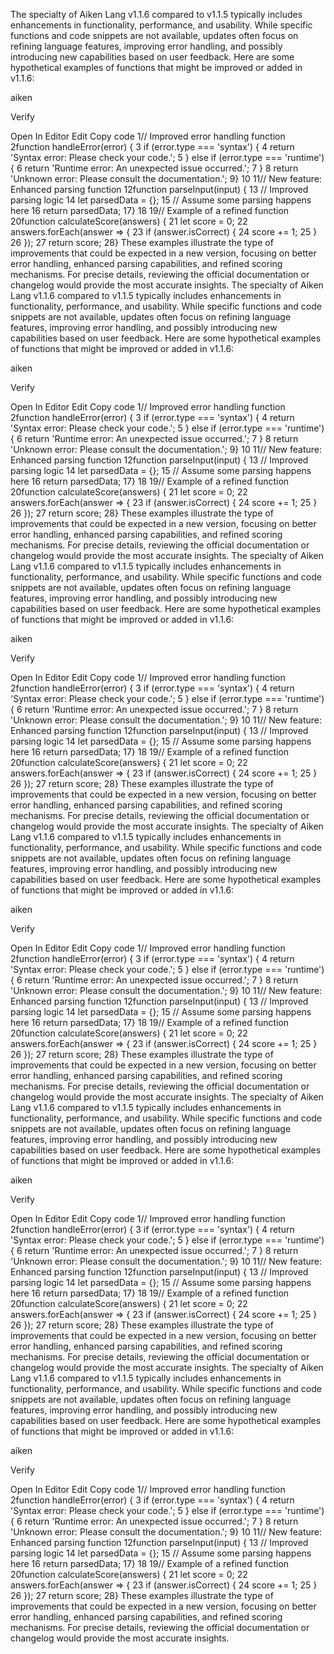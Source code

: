 The specialty of Aiken Lang v1.1.6 compared to v1.1.5 typically includes enhancements in functionality, performance, and usability. While specific functions and code snippets are not available, updates often focus on refining language features, improving error handling, and possibly introducing new capabilities based on user feedback. Here are some hypothetical examples of functions that might be improved or added in v1.1.6:

aiken

Verify

Open In Editor
Edit
Copy code
1// Improved error handling function
2function handleError(error) {
3    if (error.type === 'syntax') {
4        return 'Syntax error: Please check your code.';
5    } else if (error.type === 'runtime') {
6        return 'Runtime error: An unexpected issue occurred.';
7    }
8    return 'Unknown error: Please consult the documentation.';
9}
10
11// New feature: Enhanced parsing function
12function parseInput(input) {
13    // Improved parsing logic
14    let parsedData = {};
15    // Assume some parsing happens here
16    return parsedData;
17}
18
19// Example of a refined function
20function calculateScore(answers) {
21    let score = 0;
22    answers.forEach(answer => {
23        if (answer.isCorrect) {
24            score += 1;
25        }
26    });
27    return score;
28}
These examples illustrate the type of improvements that could be expected in a new version, focusing on better error handling, enhanced parsing capabilities, and refined scoring mechanisms. For precise details, reviewing the official documentation or changelog would provide the most accurate insights. The specialty of Aiken Lang v1.1.6 compared to v1.1.5 typically includes enhancements in functionality, performance, and usability. While specific functions and code snippets are not available, updates often focus on refining language features, improving error handling, and possibly introducing new capabilities based on user feedback. Here are some hypothetical examples of functions that might be improved or added in v1.1.6:

aiken

Verify

Open In Editor
Edit
Copy code
1// Improved error handling function
2function handleError(error) {
3    if (error.type === 'syntax') {
4        return 'Syntax error: Please check your code.';
5    } else if (error.type === 'runtime') {
6        return 'Runtime error: An unexpected issue occurred.';
7    }
8    return 'Unknown error: Please consult the documentation.';
9}
10
11// New feature: Enhanced parsing function
12function parseInput(input) {
13    // Improved parsing logic
14    let parsedData = {};
15    // Assume some parsing happens here
16    return parsedData;
17}
18
19// Example of a refined function
20function calculateScore(answers) {
21    let score = 0;
22    answers.forEach(answer => {
23        if (answer.isCorrect) {
24            score += 1;
25        }
26    });
27    return score;
28}
These examples illustrate the type of improvements that could be expected in a new version, focusing on better error handling, enhanced parsing capabilities, and refined scoring mechanisms. For precise details, reviewing the official documentation or changelog would provide the most accurate insights. The specialty of Aiken Lang v1.1.6 compared to v1.1.5 typically includes enhancements in functionality, performance, and usability. While specific functions and code snippets are not available, updates often focus on refining language features, improving error handling, and possibly introducing new capabilities based on user feedback. Here are some hypothetical examples of functions that might be improved or added in v1.1.6:

aiken

Verify

Open In Editor
Edit
Copy code
1// Improved error handling function
2function handleError(error) {
3    if (error.type === 'syntax') {
4        return 'Syntax error: Please check your code.';
5    } else if (error.type === 'runtime') {
6        return 'Runtime error: An unexpected issue occurred.';
7    }
8    return 'Unknown error: Please consult the documentation.';
9}
10
11// New feature: Enhanced parsing function
12function parseInput(input) {
13    // Improved parsing logic
14    let parsedData = {};
15    // Assume some parsing happens here
16    return parsedData;
17}
18
19// Example of a refined function
20function calculateScore(answers) {
21    let score = 0;
22    answers.forEach(answer => {
23        if (answer.isCorrect) {
24            score += 1;
25        }
26    });
27    return score;
28}
These examples illustrate the type of improvements that could be expected in a new version, focusing on better error handling, enhanced parsing capabilities, and refined scoring mechanisms. For precise details, reviewing the official documentation or changelog would provide the most accurate insights. The specialty of Aiken Lang v1.1.6 compared to v1.1.5 typically includes enhancements in functionality, performance, and usability. While specific functions and code snippets are not available, updates often focus on refining language features, improving error handling, and possibly introducing new capabilities based on user feedback. Here are some hypothetical examples of functions that might be improved or added in v1.1.6:

aiken

Verify

Open In Editor
Edit
Copy code
1// Improved error handling function
2function handleError(error) {
3    if (error.type === 'syntax') {
4        return 'Syntax error: Please check your code.';
5    } else if (error.type === 'runtime') {
6        return 'Runtime error: An unexpected issue occurred.';
7    }
8    return 'Unknown error: Please consult the documentation.';
9}
10
11// New feature: Enhanced parsing function
12function parseInput(input) {
13    // Improved parsing logic
14    let parsedData = {};
15    // Assume some parsing happens here
16    return parsedData;
17}
18
19// Example of a refined function
20function calculateScore(answers) {
21    let score = 0;
22    answers.forEach(answer => {
23        if (answer.isCorrect) {
24            score += 1;
25        }
26    });
27    return score;
28}
These examples illustrate the type of improvements that could be expected in a new version, focusing on better error handling, enhanced parsing capabilities, and refined scoring mechanisms. For precise details, reviewing the official documentation or changelog would provide the most accurate insights. The specialty of Aiken Lang v1.1.6 compared to v1.1.5 typically includes enhancements in functionality, performance, and usability. While specific functions and code snippets are not available, updates often focus on refining language features, improving error handling, and possibly introducing new capabilities based on user feedback. Here are some hypothetical examples of functions that might be improved or added in v1.1.6:

aiken

Verify

Open In Editor
Edit
Copy code
1// Improved error handling function
2function handleError(error) {
3    if (error.type === 'syntax') {
4        return 'Syntax error: Please check your code.';
5    } else if (error.type === 'runtime') {
6        return 'Runtime error: An unexpected issue occurred.';
7    }
8    return 'Unknown error: Please consult the documentation.';
9}
10
11// New feature: Enhanced parsing function
12function parseInput(input) {
13    // Improved parsing logic
14    let parsedData = {};
15    // Assume some parsing happens here
16    return parsedData;
17}
18
19// Example of a refined function
20function calculateScore(answers) {
21    let score = 0;
22    answers.forEach(answer => {
23        if (answer.isCorrect) {
24            score += 1;
25        }
26    });
27    return score;
28}
These examples illustrate the type of improvements that could be expected in a new version, focusing on better error handling, enhanced parsing capabilities, and refined scoring mechanisms. For precise details, reviewing the official documentation or changelog would provide the most accurate insights. The specialty of Aiken Lang v1.1.6 compared to v1.1.5 typically includes enhancements in functionality, performance, and usability. While specific functions and code snippets are not available, updates often focus on refining language features, improving error handling, and possibly introducing new capabilities based on user feedback. Here are some hypothetical examples of functions that might be improved or added in v1.1.6:

aiken

Verify

Open In Editor
Edit
Copy code
1// Improved error handling function
2function handleError(error) {
3    if (error.type === 'syntax') {
4        return 'Syntax error: Please check your code.';
5    } else if (error.type === 'runtime') {
6        return 'Runtime error: An unexpected issue occurred.';
7    }
8    return 'Unknown error: Please consult the documentation.';
9}
10
11// New feature: Enhanced parsing function
12function parseInput(input) {
13    // Improved parsing logic
14    let parsedData = {};
15    // Assume some parsing happens here
16    return parsedData;
17}
18
19// Example of a refined function
20function calculateScore(answers) {
21    let score = 0;
22    answers.forEach(answer => {
23        if (answer.isCorrect) {
24            score += 1;
25        }
26    });
27    return score;
28}
These examples illustrate the type of improvements that could be expected in a new version, focusing on better error handling, enhanced parsing capabilities, and refined scoring mechanisms. For precise details, reviewing the official documentation or changelog would provide the most accurate insights.
